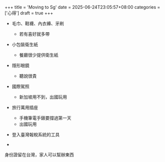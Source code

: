 +++
title = 'Moving to Sg'
date = 2025-06-24T23:05:57+08:00
categories = ['心得']
draft = true
+++

- 毛巾、鞋襪、內衣褲、牙刷
    - 若有喜好就多帶
- 小包裝衛生紙
    - 餐廳很少提供衛生紙
- 隱形眼鏡
    - 聽說很貴
- 國際駕照
    - 新加坡用不到，出國玩用
- 旅行萬用插座
    - 手機筆電手錶要撐過第一天
    - 出國玩用
- 登入臺灣報稅系統的工具

- 

身份證留在台灣，家人可以幫辦東西

